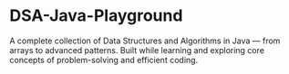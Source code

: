 # DSA-Java-Playground
 A complete collection of Data Structures and Algorithms in Java — from arrays to advanced patterns. Built while learning and exploring core concepts of problem-solving and efficient coding.
